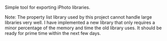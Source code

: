 Simple tool for exporting iPhoto libraries.

Note: The property list library used by this project cannot handle large libraries very well. I have implemented a new
library that only requires a minor percentage of the memory and time the old library uses. It should be ready for prime time
within the next few days.
